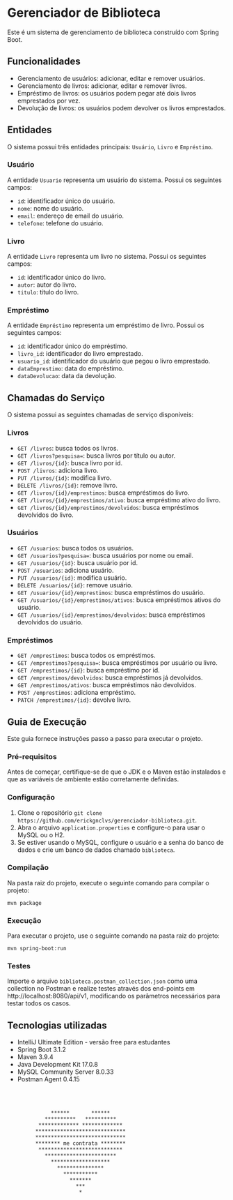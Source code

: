 # Gerenciador de Biblioteca

Este é um sistema de gerenciamento de biblioteca construído com Spring Boot.

## Funcionalidades

- Gerenciamento de usuários: adicionar, editar e remover usuários.
- Gerenciamento de livros: adicionar, editar e remover livros.
- Empréstimo de livros: os usuários podem pegar até dois livros emprestados por vez.
- Devolução de livros: os usuários podem devolver os livros emprestados.

## Entidades

O sistema possui três entidades principais: `Usuário`, `Livro` e `Empréstimo`.

### Usuário

A entidade `Usuario` representa um usuário do sistema. Possui os seguintes campos:
- `id`: identificador único do usuário.
- `nome`: nome do usuário.
- `email`: endereço de email do usuário.
- `telefone`: telefone do usuário.

### Livro

A entidade `Livro` representa um livro no sistema. Possui os seguintes campos:
- `id`: identificador único do livro.
- `autor`: autor do livro.
- `titulo`: título do livro.

### Empréstimo

A entidade `Empréstimo` representa um empréstimo de livro. Possui os seguintes campos:
- `id`: identificador único do empréstimo.
- `livro_id`: identificador do livro emprestado.
- `usuario_id`: identificador do usuário que pegou o livro emprestado.
- `dataEmprestimo`: data do empréstimo.
- `dataDevolucao`: data da devolução.

## Chamadas do Serviço

O sistema possui as seguintes chamadas de serviço disponíveis:

### Livros
- `GET /livros`: busca todos os livros.
- `GET /livros?pesquisa=`: busca livros por título ou autor.
- `GET /livros/{id}`: busca livro por id.
- `POST /livros`: adiciona livro.
- `PUT /livros/{id}`: modifica livro.
- `DELETE /livros/{id}`: remove livro.
- `GET /livros/{id}/emprestimos`: busca empréstimos do livro.
- `GET /livros/{id}/emprestimos/ativo`: busca empréstimo ativo do livro.
- `GET /livros/{id}/emprestimos/devolvidos`: busca empréstimos devolvidos do livro.

### Usuários
- `GET /usuarios`: busca todos os usuários.
- `GET /usuarios?pesquisa=`: busca usuários por nome ou email.
- `GET /usuarios/{id}`: busca usuário por id.
- `POST /usuarios`: adiciona usuário.
- `PUT /usuarios/{id}`: modifica usuário.
- `DELETE /usuarios/{id}`: remove usuário.
- `GET /usuarios/{id}/emprestimos`: busca empréstimos do usuário.
- `GET /usuarios/{id}/emprestimos/ativos`: busca empréstimos ativos do usuário.
- `GET /usuarios/{id}/emprestimos/devolvidos`: busca empréstimos devolvidos do usuário.

### Empréstimos
- `GET /emprestimos`: busca todos os empréstimos.
- `GET /emprestimos?pesquisa=`: busca empréstimos por usuário ou livro.
- `GET /emprestimos/{id}`: busca empréstimo por id.
- `GET /emprestimos/devolvidos`: busca empréstimos já devolvidos.
- `GET /emprestimos/ativos`: busca empréstimos não devolvidos.
- `POST /emprestimos`: adiciona empréstimo.
- `PATCH /emprestimos/{id}`: devolve livro.

## Guia de Execução

Este guia fornece instruções passo a passo para executar o projeto.

### Pré-requisitos

Antes de começar, certifique-se de que o JDK e o Maven estão instalados e que as variáveis de ambiente estão corretamente definidas.

### Configuração

1. Clone o repositório `git clone https://github.com/erickgnclvs/gerenciador-biblioteca.git`.
2. Abra o arquivo `application.properties` e configure-o para usar o MySQL ou o H2.
3. Se estiver usando o MySQL, configure o usuário e a senha do banco de dados e crie um banco de dados chamado `biblioteca`.

### Compilação

Na pasta raiz do projeto, execute o seguinte comando para compilar o projeto:

```
mvn package
```

### Execução

Para executar o projeto, use o seguinte comando na pasta raiz do projeto:

```
mvn spring-boot:run
```

### Testes

Importe o arquivo `biblioteca.postman_collection.json` como uma collection no Postman e realize testes através dos end-points em http://localhost:8080/api/v1, modificando os parâmetros necessários para testar todos os casos.

## Tecnologias utilizadas

- IntelliJ Ultimate Edition - versão free para estudantes
- Spring Boot 3.1.2
- Maven 3.9.4
- Java Development Kit 17.0.8
- MySQL Community Server 8.0.33
- Postman Agent 0.4.15

<br><br>

````
              ******       ******
            **********   **********
          ************* *************
         *****************************
         *****************************
         ******** me contrata ********
          ***************************
            ***********************
              *******************
                ***************
                  ***********
                    *******
                      ***
                       *
